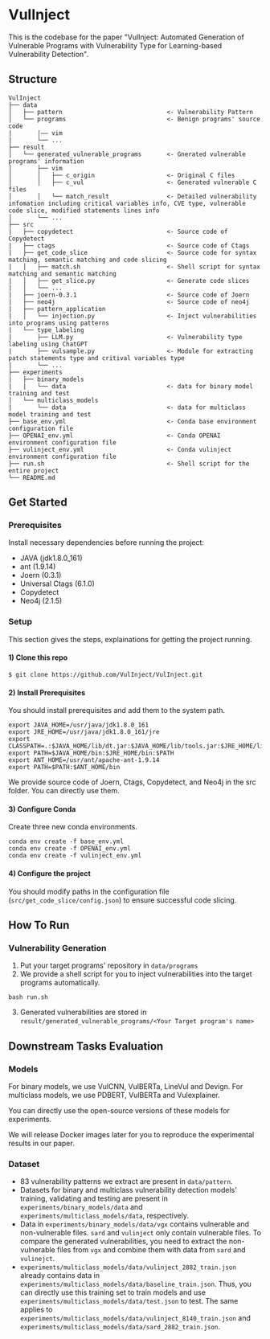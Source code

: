 # VulInject
This is the codebase for the paper "VulInject: Automated Generation of Vulnerable Programs with Vulnerability Type for Learning-based Vulnerability Detection".

## Structure
```
VulInject
├── data                                    
│   ├── pattern                             <- Vulnerability Pattern            
│   └── programs                            <- Benign programs' source code
|       |—— vim
|       └── ...
├── result
│   └── generated_vulnerable_programs       <- Gnerated vulnerable programs' information
│       ├── vim
│       │   ├── c_origin                    <- Original C files 
│       │   ├── c_vul                       <- Generated vulnerable C files
│       │   └── match_result                <- Detailed vulnerability infomation including critical variables info, CVE type, vulnerable code slice, modified statements lines info
│       └── ...
├── src
|   ├── copydetect                          <- Source code of Copydetect
|   ├── ctags                               <- Source code of Ctags
|   ├── get_code_slice                      <- Source code for syntax matching, semantic matching and code slicing
|   │   ├── match.sh                        <- Shell script for syntax matching and semantic matching
|   │   ├── get_slice.py                    <- Generate code slices
|   │   └── ...
|   ├── joern-0.3.1                         <- Source code of Joern
|   ├── neo4j                               <- Source code of neo4j
|   ├── pattern_application                 
|   │   └── injection.py                    <- Inject vulnerabilities into programs using patterns
|   └── type_labeling                       
|       ├── LLM.py                          <- Vulnerability type labeling using ChatGPT
|       ├── vulsample.py                    <- Module for extracting patch statements type and critival variables type
|       └── ...
├── experiments
|   ├── binary_models
|   |   └── data                            <- data for binary model training and test
│   └── multiclass_models
|       └── data                            <- data for multiclass model training and test
├── base_env.yml                            <- Conda base environment configuration file
├── OPENAI_env.yml                          <- Conda OPENAI environment configuration file
├── vulinject_env.yml                       <- Conda vulinject environment configuration file
├── run.sh                                  <- Shell script for the entire project
└── README.md

```

## Get Started
### Prerequisites
Install necessary dependencies before running the project:
- JAVA (jdk1.8.0_161)
- ant (1.9.14)
- Joern (0.3.1)
- Universal Ctags (6.1.0)
- Copydetect
- Neo4j (2.1.5)

### Setup
This section gives the steps, explainations for getting the project running.
#### 1) Clone this repo
``` console
$ git clone https://github.com/VulInject/VulInject.git
```
#### 2) Install Prerequisites
You should install prerequisites and add them to the system path.
``` console
export JAVA_HOME=/usr/java/jdk1.8.0_161
export JRE_HOME=/usr/java/jdk1.8.0_161/jre
export CLASSPATH=.:$JAVA_HOME/lib/dt.jar:$JAVA_HOME/lib/tools.jar:$JRE_HOME/lib
export PATH=$JAVA_HOME/bin:$JRE_HOME/bin:$PATH
export ANT_HOME=/usr/ant/apache-ant-1.9.14
export PATH=$PATH:$ANT_HOME/bin
```

We provide source code of Joern, Ctags, Copydetect, and Neo4j in the src folder. You can directly use them.
#### 3) Configure Conda
Create three new conda environments.
``` console
conda env create -f base_env.yml
conda env create -f OPENAI_env.yml 
conda env create -f vulinject_env.yml 
```
#### 4) Configure the project
You should modify paths in the configuration file (```src/get_code_slice/config.json```) to ensure successful code slicing.

## How To Run
### Vulnerability Generation
1. Put your target programs' repository in ```data/programs```
2. We provide a shell script for you to inject vulnerabilities into the target programs automatically.
``` console
bash run.sh
```
3. Generated vulnerabilities are stored in ```result/generated_vulnerable_programs/<Your Target program's name>```

## Downstream Tasks Evaluation

### Models
For binary models, we use VulCNN, VulBERTa, LineVul and Devign. For multiclass models, we use PDBERT, VulBERTa and Vulexplainer.

You can directly use the open-source versions of these models for experiments. 

We will release Docker images later for you to reproduce the experimental results in our paper.

### Dataset
- 83 vulnerability patterns we extract are present in ```data/pattern```.
- Datasets for binary and multiclass vulnerability detection models' training, validating and testing are present in ```experiments/binary_models/data``` and ```experiments/multiclass_models/data```, respectively.
- Data in ```experiments/binary_models/data/vgx``` contains vulnerable and non-vulnerable files. ```sard``` and ```vulinject``` only contain vulnerable files. To compare the generated vulnerabilities, you need to extract the non-vulnerable files from ```vgx``` and combine them with data from ```sard``` and ```vulinejct```.
- ```experiments/multiclass_models/data/vulinject_2882_train.json``` already contains data in ```experiments/multiclass_models/data/baseline_train.json```. Thus, you can directly use this training set to train models and use ```experiments/multiclass_models/data/test.json``` to test. The same applies to ```experiments/multiclass_models/data/vulinject_8140_train.json``` and ```experiments/multiclass_models/data/sard_2882_train.json```.


